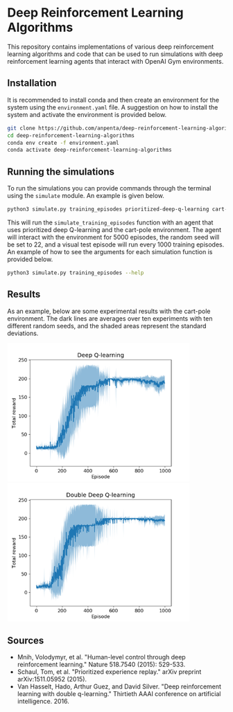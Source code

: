# Deep Reinforcement Learning Algorithms

This repository contains implementations of various deep reinforcement learning algorithms and code that can be used to run simulations with deep reinforcement learning agents that interact with OpenAI Gym environments.

## Installation

It is recommended to install conda and then create an environment for the system using the ```environment.yaml``` file. A suggestion on how to install the system and activate the environment is provided below.

```bash
git clone https://github.com/anpenta/deep-reinforcement-learning-algorithms.git
cd deep-reinforcement-learning-algorithms
conda env create -f environment.yaml
conda activate deep-reinforcement-learning-algorithms
```

## Running the simulations

To run the simulations you can provide commands through the terminal using the ```simulate``` module. An example is given below.

```bash
python3 simulate.py training_episodes prioritized-deep-q-learning cart-pole 5000 22 1000
```
This will run the ```simulate_training_episodes``` function with an agent that uses prioritized deep Q-learning and the cart-pole environment. The agent will interact with the environment for 5000 episodes, the random seed will be set to 22, and a visual test episode will run every 1000 training episodes. An example of how to see the arguments for each simulation function is provided below.

```bash
python3 simulate.py training_episodes --help
```

## Results

As an example, below are some experimental results with the cart-pole environment. The dark lines are averages over ten experiments with ten different random seeds, and the shaded areas represent the standard deviations.

<p float="left">
<img src=./experimental-results/cart-pole/deep-q-learning-total-reward.png height="320" width="420">
<img src=./experimental-results/cart-pole/double-deep-q-learning-total-reward.png height="320" width="420">
</p>

## Sources
* Mnih, Volodymyr, et al. "Human-level control through deep reinforcement learning." Nature 518.7540 (2015): 529-533.
* Schaul, Tom, et al. "Prioritized experience replay." arXiv preprint arXiv:1511.05952 (2015).
* Van Hasselt, Hado, Arthur Guez, and David Silver. "Deep reinforcement learning with double q-learning." Thirtieth AAAI conference on artificial intelligence. 2016.
